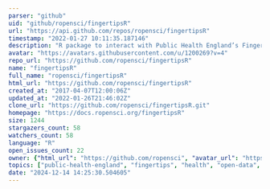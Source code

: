 ```yaml
---
parser: "github"
uid: "github/ropensci/fingertipsR"
url: "https://api.github.com/repos/ropensci/fingertipsR"
timestamp: "2022-01-27 10:11:35.187146"
description: "R package to interact with Public Health England’s Fingertips data tool"
avatar: "https://avatars.githubusercontent.com/u/1200269?v=4"
repo_url: "https://github.com/ropensci/fingertipsR"
name: "fingertipsR"
full_name: "ropensci/fingertipsR"
html_url: "https://github.com/ropensci/fingertipsR"
created_at: "2017-04-07T12:00:06Z"
updated_at: "2022-01-26T21:46:02Z"
clone_url: "https://github.com/ropensci/fingertipsR.git"
homepage: "https://docs.ropensci.org/fingertipsR"
size: 1244
stargazers_count: 58
watchers_count: 58
language: "R"
open_issues_count: 22
owner: {"html_url": "https://github.com/ropensci", "avatar_url": "https://avatars.githubusercontent.com/u/1200269?v=4", "login": "ropensci", "type": "Organization"}
topics: ["public-health-england", "fingertips", "health", "open-data", "public-health", "cran", "api-wrapper", "r", "rstats", "r-package", "peer-reviewed", "data-access"]
date: "2024-12-14 14:25:30.504605"
---
```

